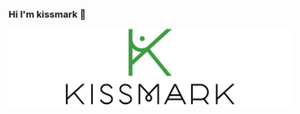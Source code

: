 ### Hi I'm kissmark 👋
<div style="background: white">
<p align="center" style="background: white">
  <a href="https://kissmarkrivas.github.io/portafoliokissmark/"><img src="logo_kiss.png" alt="Kissmark Rivas"></a>
</p>
</div>
<!--
**kissmarkrivas/kissmarkrivas** is a ✨ _special_ ✨ repository because its `README.md` (this file) appears on your GitHub profile.

Here are some ideas to get you started:

- 🔭 I’m currently working on ...
- 🌱 I’m currently learning ...
- 👯 I’m looking to collaborate on ...
- 🤔 I’m looking for help with ...
- 💬 Ask me about ...
- 📫 How to reach me: ...
- 😄 Pronouns: ...
- ⚡ Fun fact: ...
-->
